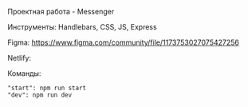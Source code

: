 
Проектная работа - Messenger 

Инструменты: Handlebars, CSS, JS, Express

Figma: https://www.figma.com/community/file/1173753027075427256

Netlify: 




Команды:

    "start": npm run start
    "dev": npm run dev

